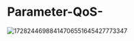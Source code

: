 # Parameter-QoS-
![17282446988414706551645427773347](https://github.com/user-attachments/assets/ea63680b-5133-4181-9478-33fd96981d52)
